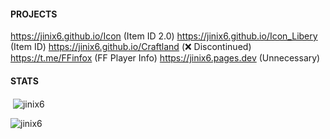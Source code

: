 #### PROJECTS
https://jinix6.github.io/Icon (Item ID 2.0)
https://jinix6.github.io/Icon_Libery (Item ID)
https://jinix6.github.io/Craftland (❌ Discontinued)
https://t.me/FFinfox (FF Player Info)
https://jinix6.pages.dev (Unnecessary)
#### STATS
<p>&nbsp;<img align="center" src="https://github-readme-stats.vercel.app/api?username=jinix6&show_icons=true&locale=en" alt="jinix6" /></p>

<p><img align="center" src="https://github-readme-streak-stats.herokuapp.com/?user=jinix6&" alt="jinix6" /></p>
